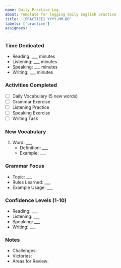 ```yaml
---
name: Daily Practice Log
about: Template for logging daily English practice
title: '[PRACTICE] YYYY-MM-DD'
labels: ['practice']
assignees: ''
---
```


### Time Dedicated
- Reading: ___ minutes
- Listening: ___ minutes
- Speaking: ___ minutes
- Writing: ___ minutes

### Activities Completed
- [ ] Daily Vocabulary (5 new words)
- [ ] Grammar Exercise
- [ ] Listening Practice
- [ ] Speaking Exercise
- [ ] Writing Task

### New Vocabulary
1. Word: ___
   - Definition: ___
   - Example: ___

### Grammar Focus
- Topic: ___
- Rules Learned: ___
- Example Usage: ___

### Confidence Levels (1-10)
- Reading: ___
- Listening: ___
- Speaking: ___
- Writing: ___

### Notes
- Challenges:
- Victories:
- Areas for Review:
